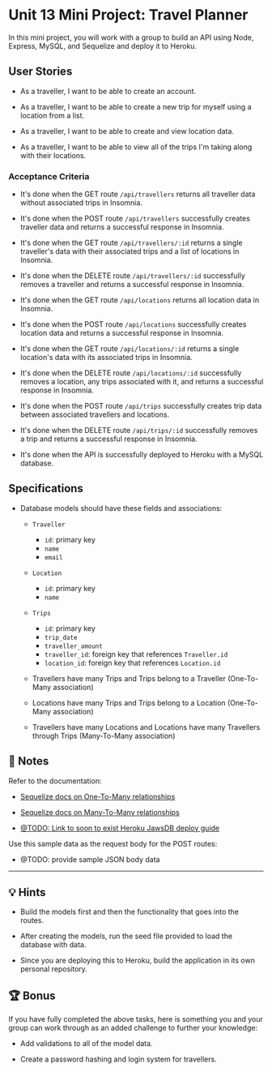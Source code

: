 # Unit 13 Mini Project: Travel Planner

In this mini project, you will work with a group to build an API using Node, Express, MySQL, and Sequelize and deploy it to Heroku.

## User Stories

* As a traveller, I want to be able to create an account.

* As a traveller, I want to be able to create a new trip for myself using a location from a list.

* As a traveller, I want to be able to create and view location data.

* As a traveller, I want to be able to view all of the trips I'm taking along with their locations.

### Acceptance Criteria

* It's done when the GET route `/api/travellers` returns all traveller data without associated trips in Insomnia.

* It's done when the POST route `/api/travellers` successfully creates traveller data and returns a successful response in Insomnia.

* It's done when the GET route `/api/travellers/:id` returns a single traveller's data with their associated trips and a list of locations in Insomnia. 

* It's done when the DELETE route `/api/travellers/:id` successfully removes a traveller and returns a successful response in Insomnia.

* It's done when the GET route `/api/locations` returns all location data in Insomnia.

* It's done when the POST route `/api/locations` successfully creates location data and returns a successful response in Insomnia.

* It's done when the GET route `/api/locations/:id` returns a single location's data with its associated trips in Insomnia. 

* It's done when the DELETE route `/api/locations/:id` successfully removes a location, any trips associated with it, and returns a successful response in Insomnia.

* It's done when the POST route `/api/trips` successfully creates trip data between associated travellers and locations.

* It's done when the DELETE route `/api/trips/:id` successfully removes a trip and returns a successful response in Insomnia.

* It's done when the API is successfully deployed to Heroku with a MySQL database.

## Specifications 

* Database models should have these fields and associations:

  * `Traveller`
    * `id`: primary key
    * `name`
    * `email`

  * `Location`
    * `id`: primary key
    * `name`

  * `Trips`
    * `id`: primary key
    * `trip_date`
    * `traveller_amount`
    * `traveller_id`: foreign key that references `Traveller.id`
    * `location_id`: foreign key that references `Location.id`

  * Travellers have many Trips and Trips belong to a Traveller (One-To-Many association)

  * Locations have many Trips and Trips belong to a Location (One-To-Many association)

  * Travellers have many Locations and Locations have many Travellers through Trips (Many-To-Many association)

## 📝 Notes

Refer to the documentation: 

  * [Sequelize docs on One-To-Many relationships](https://sequelize.org/master/manual/assocs.html#one-to-many-relationships)

  * [Sequelize docs on Many-To-Many relationships](https://sequelize.org/master/manual/assocs.html#many-to-many-relationships)

  * [@TODO: Link to soon to exist Heroku JawsDB deploy guide]()

Use this sample data as the request body for the POST routes:

  * @TODO: provide sample JSON body data

---

## 💡 Hints

* Build the models first and then the functionality that goes into the routes.

* After creating the models, run the seed file provided to load the database with data.

* Since you are deploying this to Heroku, build the application in its own personal repository.

## 🏆 Bonus

If you have fully completed the above tasks, here is something you and your group can work through as an added challenge to further your knowledge:

  * Add validations to all of the model data.

  * Create a password hashing and login system for travellers.
